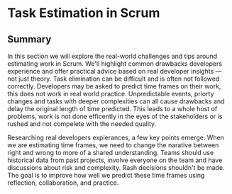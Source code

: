 # Task Estimation in Scrum

## Summary

In this section we will explore the real-world challenges and tips around estimating work in Scrum. We'll highlight common drawbacks developers experience and offer practical advice based on real developer insights — not just theory. Task elimination can be difficult and is often not followed correctly. Developers may be asked to predict time frames on their work, this does not work in real world practice. Unpredictable events, priorty changes and tasks with deeper complexities can all cause drawbacks and delay the original length of time predicted. This leads to a whole host of problems, work is not done efficently in the eyes of the stakeholders or is rushed and not compelete with the needed quality.

Researching real developers expierances, a few key points emerge. When we are estimating time frames, we need to change the narative between right and wrong to more of a shared understanding. Teams should use historical data from past projects, involve everyone on the team and have discussions about risk and complexity. Rash decisions shouldn't be made. The goal is to improve how well we predict these time frames using reflection, collaboration, and practice.



